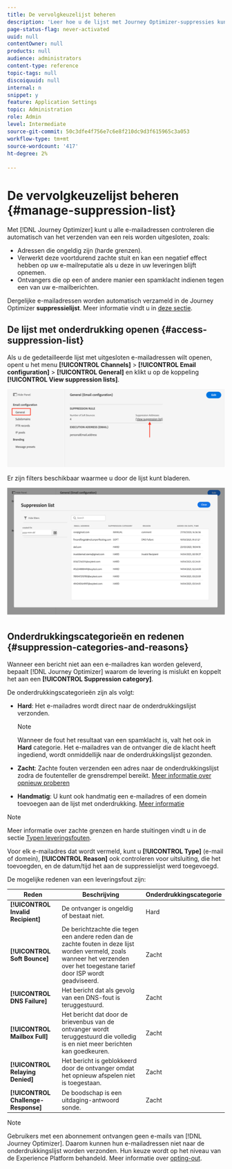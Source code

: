 ```yaml
---
title: De vervolgkeuzelijst beheren
description: 'Leer hoe u de lijst met Journey Optimizer-suppressies kunt openen en beheren '
page-status-flag: never-activated
uuid: null
contentOwner: null
products: null
audience: administrators
content-type: reference
topic-tags: null
discoiquuid: null
internal: n
snippet: y
feature: Application Settings
topic: Administration
role: Admin
level: Intermediate
source-git-commit: 50c3dfe4f756e7c6e8f210dc9d3f615965c3a053
workflow-type: tm+mt
source-wordcount: '417'
ht-degree: 2%

---
```



# De vervolgkeuzelijst beheren {#manage-suppression-list}

Met [!DNL Journey Optimizer] kunt u alle e-mailadressen controleren die automatisch van het verzenden van een reis worden uitgesloten, zoals:

* Adressen die ongeldig zijn (harde grenzen).
* Verwerkt deze voortdurend zachte stuit en kan een negatief effect hebben op uw e-mailreputatie als u deze in uw leveringen blijft opnemen.
* Ontvangers die op een of andere manier een spamklacht indienen tegen een van uw e-mailberichten.

Dergelijke e-mailadressen worden automatisch verzameld in de Journey Optimizer **suppressielijst**. Meer informatie vindt u in [deze sectie](../suppression-list.md).

## De lijst met onderdrukking openen {#access-suppression-list}

Als u de gedetailleerde lijst met uitgesloten e-mailadressen wilt openen, opent u het menu **[!UICONTROL Channels]** > **[!UICONTROL Email configuration]** > **[!UICONTROL General]** en klikt u op de koppeling **[!UICONTROL View suppression lists]**.

![](../assets/suppression-list-link.png)

<!--To access the detailed list of excluded email addresses, go to **[!UICONTROL Administration]** > **[!UICONTROL Channels]** > **[!UICONTROL Email configuration]**, and select **[!UICONTROL Suppression list]**.
You can also display the suppression list content using the **[!UICONTROL View suppression list]** link through the **[!UICONTROL Channels]** > **[!UICONTROL Email configuration]** > **[!UICONTROL General]** menu, but this view does not allow you to edit the list.

![](../assets/suppression-list-access-temp.png)-->

Er zijn filters beschikbaar waarmee u door de lijst kunt bladeren.

![](../assets/suppression-list-filters-temp.png)

<!--![](../assets/suppression-list-filters.png)

You can filter on the **[!UICONTROL Suppression category]**, **[!UICONTROL Address type]**, or **[!UICONTROL Reason]**. Select the option(s) of your choice for each criterion.

![](../assets/suppression-list-filtering-example.png)

Once selected, you can clear each filter or all filters displayed on top of the list.-->

## Onderdrukkingscategorieën en redenen {#suppression-categories-and-reasons}

Wanneer een bericht niet aan een e-mailadres kan worden geleverd, bepaalt [!DNL Journey Optimizer] waarom de levering is mislukt en koppelt het aan een **[!UICONTROL Suppression category]**.

De onderdrukkingscategorieën zijn als volgt:

* **Hard**: Het e-mailadres wordt direct naar de onderdrukkingslijst verzonden.

   >[!NOTE]
   >
   >Wanneer de fout het resultaat van een spamklacht is, valt het ook in **Hard** categorie. Het e-mailadres van de ontvanger die de klacht heeft ingediend, wordt onmiddellijk naar de onderdrukkingslijst gezonden.

* **Zacht**: Zachte fouten verzenden een adres naar de onderdrukkingslijst zodra de foutenteller de grensdrempel bereikt. [Meer informatie over opnieuw proberen](retries.md)

   <!--
    **Ignored**:
    * When the error occurred for a valid email address but is known to be temporary, such as a failed connection attempt or a temporary technical issue, the email address is added to the suppression list once the error counter reaches the limit threshold. [Learn more on retries](retries.md).
    * When the error is the result of a spam complaint, the email address of the recipient who issued the complaint is immediately sent to the suppression list.
    -->

* **Handmatig**: U kunt ook handmatig een e-mailadres of een domein toevoegen aan de lijst met onderdrukking. [Meer informatie](#add-addresses-and-domains)

>[!NOTE]
>
>Meer informatie over zachte grenzen en harde stuitingen vindt u in de sectie [Typen leveringsfouten](../suppression-list.md#delivery-failures).

Voor elk e-mailadres dat wordt vermeld, kunt u **[!UICONTROL Type]** (e-mail of domein), **[!UICONTROL Reason]** ook controleren voor uitsluiting, die het toevoegden, en de datum/tijd het aan de suppressielijst werd toegevoegd.

<!--![](../assets/suppression-list.png)-->

De mogelijke redenen van een leveringsfout zijn:

| Reden | Beschrijving | Onderdrukkingscategorie |
| --- | --- | --- |
| **[!UICONTROL Invalid Recipient]** | De ontvanger is ongeldig of bestaat niet. | Hard |
| **[!UICONTROL Soft Bounce]** | De berichtzachte die tegen een andere reden dan de zachte fouten in deze lijst worden vermeld, zoals wanneer het verzenden over het toegestane tarief door ISP wordt geadviseerd. | Zacht |
| **[!UICONTROL DNS Failure]** | Het bericht dat als gevolg van een DNS-fout is teruggestuurd. | Zacht |
| **[!UICONTROL Mailbox Full]** | Het bericht dat door de brievenbus van de ontvanger wordt teruggestuurd die volledig is en niet meer berichten kan goedkeuren. | Zacht |
| **[!UICONTROL Relaying Denied]** | Het bericht is geblokkeerd door de ontvanger omdat het opnieuw afspelen niet is toegestaan. | Zacht |
| **[!UICONTROL Challenge-Response]** | De boodschap is een uitdaging-antwoord sonde. | Zacht |

>[!NOTE]
>
>Gebruikers met een abonnement ontvangen geen e-mails van [!DNL Journey Optimizer]. Daarom kunnen hun e-mailadressen niet naar de onderdrukkingslijst worden verzonden. Hun keuze wordt op het niveau van de Experience Platform behandeld. Meer informatie over [opting-out](../consent.md).

<!--
Removed from the table provided by SparkPost/Momentum:
| **[!UICONTROL Undetermined]** | The bounce reason received from the recipient domain Message Transfer Agent (MTA) could not be identified. | Ignored |
| **[!UICONTROL Too Large]** | The message bounced because it was too large for the recipient. [Retries](retries.md) will be performed: you can edit the message size and re-inject it for delivery. | Ignored |
| **[!UICONTROL Timeout]** | The message timed out, meaning it soft bounced and reached the message retry limit (3.5 days). | Ignored |
| **[!UICONTROL Admin Failure]** | The message was failed according to the policies configured by the sending system administrator. ///For example, if emails are blackholed at the global, domain or binding level using the "blackhole" directive, this bounce code is used. | Ignored |
| **[!UICONTROL Generic Bounce: No RCPT]** | No recipient could be determined for the message. | Ignored |
| **[!UICONTROL Generic Bounce]** | The message failed for unspecified reasons. | Ignored |
| **[!UICONTROL Mail Block]** | The message was blocked by the receiver (i.e. recipient MTA). | Ignored |
| **[!UICONTROL Spam Block]** | The message was blocked by the receiver as coming from a known spam source. It could be a sending IP block for example. | Ignored |
| **[!UICONTROL Spam Content]** | The message content was blocked by the receiver (recipient MTA) as spam. | Ignored |
| **[!UICONTROL Prohibited Attachment]** | The message was blocked by the receiver because it contained an attachment. | Ignored |
| **[!UICONTROL Auto-Reply]** | The message is an auto-reply/vacation mail. | Ignored |
| **[!UICONTROL Transient Failure]** | Message transmission has been temporarily delayed. | Ignored |
| **[!UICONTROL Subscribe]** | The message is a subscribe request. | Ignored |
| **[!UICONTROL Unsubscribe]** | The message is an unsubscribe request. | Hard |
-->

<!--Note to add eventually: If a user is subscribed and [!DNL Journey Optimizer] fails to send emails to their subscribed email address, they will get added to the suppression list. (not sure it's possible to subscribe through AJO or need to find reference to Experience Platform doc?)-->

<!--## Manually add addresses and domains {#add-addresses-and-domains}

When a message fails to be delivered to an email address, this address is automatically added to the suppression list based on the defined suppression rule or bounce count.

However, you can also manually populate the [!DNL Journey Optimizer] suppression list to exclude specific email addresses and/or domains from your sending.

You may add email addresses or domains [one at a time](#add-one-address-or-domain), or [in bulk mode](#upload-csv-file) through a CSV file upload.

To do this, select the **[!UICONTROL Add email or domain]** button, then follow one of the methods below.

![](../assets/suppression-list-add-email.png)

### Add one address or domain {#add-one-address-or-domain}

1. Select the **[!UICONTROL One by one]** option.

    ![](../assets/suppression-list-add-email-address.png)

1. Choose the address type: **[!UICONTROL Email address]** or **[!UICONTROL Domain address]**.

1. Enter the email address or domain you want to exclude from your sending.

    >[!NOTE]
    >
    >Make sure you enter a valid email address (such as abc@company) or domain (such as abc.company.com).

1. Specify a reason if needed.

1. Click **[!UICONTROL Submit]**.

### Upload a CSV file {#upload-csv-file}

1. Select the **[!UICONTROL Upload CSV]** option.

    ![](../assets/suppression-list-upload-csv.png)

1. Download the CSV template to use, which includes the columns and format below:

    ```
    TYPE,VALUE,COMMENT
    EMAIL,abc@somedomain.com,Comment
    DOMAIN,somedomain.com,Comment
    ```
    You can also download this template from the **[!UICONTROL Suppression list]** main view.

    >[!CAUTION]
    >
    >Do not change the names of the columns in the CSV template.
    >
    >The file size should not exceed 50 MB.

1. Fill in the CSV template with the email addresses and/or domains you want to add to the suppression list.

1. Once completed, drag and drop your CSV file, then click **[!UICONTROL Upload file]**.

    ![](../assets/suppression-list-upload-file-button.png)

1. Click **[!UICONTROL Submit]**.

### Check recent uploads status {#recent-uploads}

You can check the list of the latest CSV files you uploaded.

To do this, from the **[!UICONTROL Suppression list]** view, click the **[!UICONTROL Recent uploads]** button.

![](../assets/suppression-list-recent-uploads-button.png)

The latest uploads you submitted and their corresponding statuses are displayed.

If an error report is associated with a file, you can download it to check the errors encountered.

![](../assets/suppression-list-recent-uploads-error.png)

Below is an example of the type of entries you can find in the error report:

```
type,value,comments,failureReason
Email,examplemail.com,MANUAL,Invalid format for value: examplemail.com
Email,examplemail,MANUAL,Invalid format for value: examplemail
Email,example@mail,MANUAL,Invalid format for value: example@mail
Domain,example,MANUAL,Invalid format for value: example
Domain,example.!com,MANUAL,Invalid format for value: example.!com
Domain,!examplecom,MANUAL,Invalid format for value: !examplecom
```

-->


